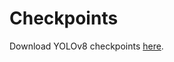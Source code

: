 # Checkpoints
Download YOLOv8 checkpoints [here](https://github.com/ultralytics/ultralytics#models).